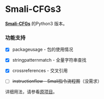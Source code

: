 # Smali-CFGs3

 [**Smali-CFGs**](https://github.com/EugenioDelfa/Smali-CFGs) 的Python3 版本。



### 功能支持

- [x] packageusage - 包的使用情况
- [x] stringpatternmatch - 全量字符串查找
- [x] crossreferences - 交叉引用
- [ ] ~~instructionflow - Smali指令流程图~~（没需求）



详细用法，请参看[原项目](https://github.com/EugenioDelfa/Smali-CFGs)。